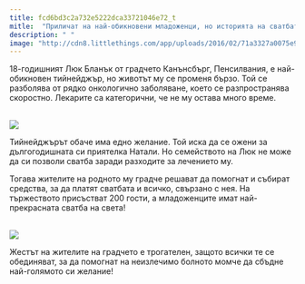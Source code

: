 ```yaml
---
title: fcd6bd3c2a732e5222dca33721046e72_t
mitle:  "Приличат на най-обикновени младоженци, но историята на сватбата им ще ви разплаче!"
description: " "
image: "http://cdn8.littlethings.com/app/uploads/2016/02/71a3327a0075e98422dade19398f0799.jpg"
---
```


<p>   </p><p>18-годишният Люк Бланък от градчето Канънсбърг, Пенсилвания, е най-обикновен тийнейджър, но животът му се променя бързо. Той се разболява от рядко онкологично заболяване, което се разпространява скоростно. Лекарите са категорични, че не му остава много време.</p> <p> <br/><img src="http://cdn8.littlethings.com/app/uploads/2016/02/71a3327a0075e98422dade19398f0799.jpg"/><br/> </p><p>Тийнейджърът обаче има едно желание. Той иска да се ожени за дългогодишната си приятелка Натали. Но семейството на Люк не може да си позволи сватба заради разходите за лечението му. </p><p></p>    <div id="SC_TBlock_456377" class="SC_TBlock"> </div><p></p><p></p> <p>Тогава жителите на родното му градче решават да помогнат и събират средства, за да платят сватбата и всичко, свързано с нея. На тържеството присъстват 200 гости, а младоженците имат най-прекрасната сватба на света!</p> <p> <br/><img src="http://cdn4.littlethings.com/app/uploads/2016/02/daac4a9ece143165e7f57973a628cab2.jpg"/><br/></p> <p>Жестът на жителите на градчето е трогателен, защото всички те се обединяват, за да помогнат на неизлечимо болното момче да сбъдне най-голямото си желание!</p>  <p>    </p><div id="SC_TBlock_456377" class="SC_TBlock"> </div><p></p>             <i></i><i></i>        